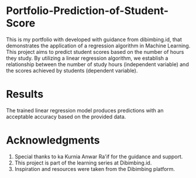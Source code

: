 # **Portfolio-Prediction-of-Student-Score**
This is my portfolio with developed with guidance from dibimbing.id, that demonstrates the application of a regression algorithm in Machine Learning.
This project aims to predict student scores based on the number of hours they study. By utilizing a linear regression algorithm, we establish a relationship between the number of study hours (independent variable) and the scores achieved by students (dependent variable).

# **Results**
The trained linear regression model produces predictions with an acceptable accuracy based on the provided data.

# **Acknowledgments**
1. Special thanks to ka Kurnia Anwar Ra'if for the guidance and support.
2. This project is part of the learning series at Dibimbing.id.
3. Inspiration and resources were taken from the Dibimbing platform.

